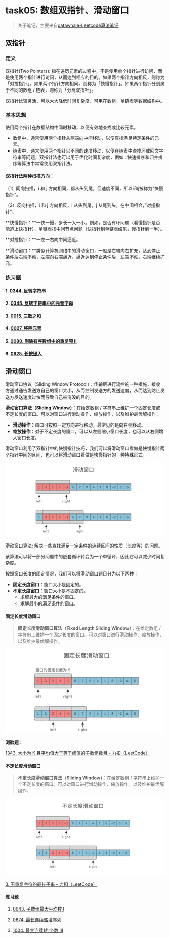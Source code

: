 # task05: 数组双指针、滑动窗口

> 关于笔记，主要来自[datawhale-Leetcode算法笔记](https://datawhalechina.github.io/leetcode-notes/#/ch01/01.01/01.01.02-Algorithm-Complexity)

## 双指针

### 定义

双指针(Two Pointers): 指在遍历元素的过程中，不是使用单个指针进行访问，而是使用两个指针进行访问，从而达到相应的目的。如果两个指针方向相反，则称为「对撞指针」。如果两个指针方向相同，则称为「快慢指针」。如果两个指针分别属于不同的数组 / 链表，则称为「分离双指针」。



双指针比较灵活，可以大大降低[时间复杂度](https://so.csdn.net/so/search?q=时间复杂度&spm=1001.2101.3001.7020)，可用在数组，单链表等数据结构中。

### 基本思想

使用两个指针在数据结构中同时移动，以便有效地查找或比较元素。

- 数组中，通常使用两个指针从两端向中间移动，以便查找满足特定条件的元素。
- 链表中，通常使用两个指针以不同的速度移动，以便在链表中查找环或回文字符串等问题。双指针法也可以用于优化时间复杂度，例如 : 快速排序和归并排序等算法中常常使用双指针法。

#### **双指针法两种扫描方向：**

（1）同向扫描，i 和 j 方向相同，都从头到尾，但速度不同，所以i和j被称为“快慢指针”。

（2）反向扫描，i 和 j 方向相反，i 从头到尾，j 从尾到头，在中间相会，”对撞指针“。



**快慢指针：**一快一慢，步长一大一小。例如，是否有环问题（看慢指针是否能追上快指针），单链表找中间节点问题（快指针到单链表结尾，慢指针到一半）。

**对撞指针：**一左一右向中间逼近。

**滑动窗口：**类似计算机网络中的滑动窗口，一般是右端向右扩充，达到停止条件后右端不动，左端向右端逼近，逼近达到停止条件后，左端不动，右端继续扩充。

### 练习题

#### 1. [0344. 反转字符串](https://leetcode.cn/problems/reverse-string/)

#### 2. [0345. 反转字符串中的元音字母](https://leetcode.cn/problems/reverse-vowels-of-a-string/)

#### 3. [0015. 三数之和](https://leetcode.cn/problems/3sum/)

#### 4. [0027. 移除元素](https://leetcode.cn/problems/remove-element/)

#### 5. [0080. 删除有序数组中的重复项 II](https://leetcode.cn/problems/remove-duplicates-from-sorted-array-ii/)

#### 6. [0925. 长按键入](https://leetcode.cn/problems/long-pressed-name/)



## 滑动窗口

滑动窗口协议（Sliding Window Protocol）：传输层进行流控的一种措施，接收方通过通告发送方自己的窗口大小，从而控制发送方的发送速度，从而达到防止发送方发送速度过快而导致自己被淹没的目的。

**滑动窗口算法（Sliding Window）**：在给定数组 / 字符串上维护一个固定长度或不定长度的窗口。可以对窗口进行滑动操作、缩放操作，以及维护最优解操作。

- **滑动操作**：窗口可按照一定方向进行移动。最常见的是向右侧移动。
- **缩放操作**：对于不定长度的窗口，可以从左侧缩小窗口长度，也可以从右侧增大窗口长度。

滑动窗口利用了双指针中的快慢指针技巧，我们可以将滑动窗口看做是快慢指针两个指针中间的区间，也可以将滑动窗口看做是快慢指针的一种特殊形式。

![image-20230920152847863](.\img\image-20230920152847863.png)

滑动窗口算法: 解决一些查找满足一定条件的连续区间的性质（长度等）的问题。

该算法可以将一部分问题中的嵌套循环转变为一个单循环，因此它可以减少时间复杂度。

按照窗口长度的固定情况，我们可以将滑动窗口题目分为以下两种：

- **固定长度窗口**：窗口大小是固定的。
- **不定长度窗口**：窗口大小是不固定的。
  - 求解最大的满足条件的窗口。
  - 求解最小的满足条件的窗口。

#### **固定长度滑动窗口**

> **固定长度滑动窗口算法（Fixed Length Sliding Window）**：在给定数组 / 字符串上维护一个固定长度的窗口。可以对窗口进行滑动操作、缩放操作，以及维护最优解操作。

![image-20230920153034504](.\img\image-20230920153034504.png)

**测验题：**

[1343. 大小为 K 且平均值大于等于阈值的子数组数目 - 力扣（LeetCode）](https://leetcode.cn/problems/number-of-sub-arrays-of-size-k-and-average-greater-than-or-equal-to-threshold/)

#### 不定长度滑动窗口

> **不定长度滑动窗口算法（Sliding Window）**：在给定数组 / 字符串上维护一个不定长度的窗口。可以对窗口进行滑动操作、缩放操作，以及维护最优解操作。

![image-20230920153437357](.\img\image-20230920153437357.png)

[3. 无重复字符的最长子串 - 力扣（LeetCode）](https://leetcode.cn/problems/longest-substring-without-repeating-characters/)



#### 练习题

1. [0643. 子数组最大平均数 I](https://leetcode.cn/problems/maximum-average-subarray-i/)

2. [0674. 最长连续递增序列](https://leetcode.cn/problems/longest-continuous-increasing-subsequence/)

3. [1004. 最大连续1的个数 III](https://leetcode.cn/problems/max-consecutive-ones-iii/)